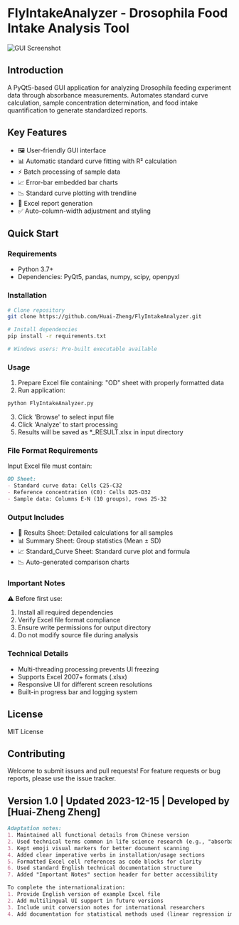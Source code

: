 # FlyIntakeAnalyzer - Drosophila Food Intake Analysis Tool

![GUI Screenshot](screenshot.png) 

## Introduction

A PyQt5-based GUI application for analyzing Drosophila feeding experiment data through absorbance measurements. Automates standard curve calculation, sample concentration determination, and food intake quantification to generate standardized reports.

## Key Features

- 🖼️ User-friendly GUI interface
- 📊 Automatic standard curve fitting with R² calculation
- ⚡ Batch processing of sample data
- 📈 Error-bar embedded bar charts
- 📉 Standard curve plotting with trendline
- 📁 Excel report generation
- ✅ Auto-column-width adjustment and styling

## Quick Start

### Requirements
- Python 3.7+
- Dependencies: PyQt5, pandas, numpy, scipy, openpyxl

### Installation
```bash
# Clone repository
git clone https://github.com/Huai-Zheng/FlyIntakeAnalyzer.git

# Install dependencies
pip install -r requirements.txt

# Windows users: Pre-built executable available
```
### Usage
1. Prepare Excel file containing:
    "OD" sheet with properly formatted data
2. Run application:
```bash
python FlyIntakeAnalyzer.py
```
3. Click 'Browse' to select input file
4. Click 'Analyze' to start processing
5. Results will be saved as *_RESULT.xlsx in input directory
### File Format Requirements
Input Excel file must contain:
```markdown
OD Sheet:
- Standard curve data: Cells C25-C32
- Reference concentration (C0): Cells D25-D32
- Sample data: Columns E-N (10 groups), rows 25-32
```
### Output Includes
- 📄 Results Sheet: Detailed calculations for all samples
- 📊 Summary Sheet: Group statistics (Mean ± SD)
- 📈 Standard_Curve Sheet: Standard curve plot and formula
- 📉 Auto-generated comparison charts
### Important Notes
⚠️ Before first use:
1. Install all required dependencies
2. Verify Excel file format compliance
3. Ensure write permissions for output directory
4. Do not modify source file during analysis
### Technical Details
- Multi-threading processing prevents UI freezing
- Supports Excel 2007+ formats (.xlsx)
- Responsive UI for different screen resolutions
- Built-in progress bar and logging system
## License
MIT License
## Contributing
Welcome to submit issues and pull requests! For feature requests or bug reports, please use the issue tracker.
## Version 1.0 | Updated 2023-12-15 | Developed by [Huai-Zheng Zheng]
```Markdown
Adaptation notes:
1. Maintained all functional details from Chinese version
2. Used technical terms common in life science research (e.g., "absorbance", "Drosophila")
3. Kept emoji visual markers for better document scanning
4. Added clear imperative verbs in installation/usage sections
5. Formatted Excel cell references as code blocks for clarity
6. Used standard English technical documentation structure
7. Added "Important Notes" section header for better accessibility

To complete the internationalization:
1. Provide English version of example Excel file
2. Add multilingual UI support in future versions
3. Include unit conversion notes for international researchers
4. Add documentation for statistical methods used (linear regression implementation)
```

